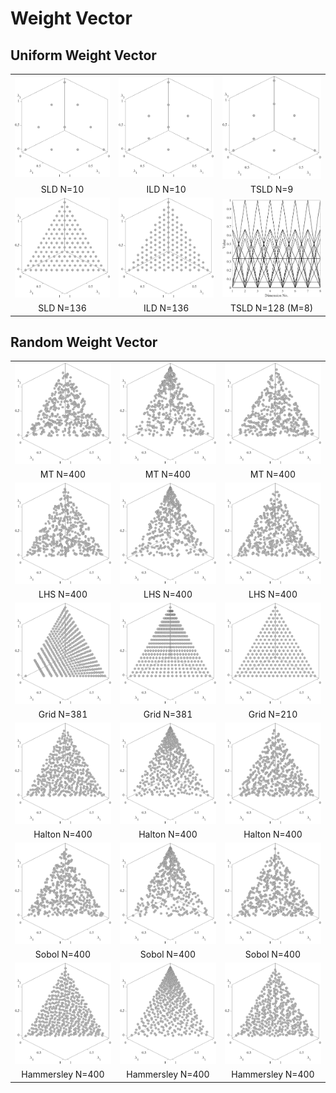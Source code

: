 # Weight Vector

## Uniform Weight Vector
||||
|:-:|:-:|:-:|
|![image](../Data/WV/SLDN10.png)|![image](../Data/WV/ILDN10.png)|![image](../Data/WV/TSLDN9.png)|
|SLD N=10|ILD N=10|TSLD N=9|
|![image](../Data/WV/SLDN136.png)|![image](../Data/WV/ILDN136.png)|![image](../Data/WV/TSLDN128.png)|
|SLD N=136|ILD N=136|TSLD N=128 (M=8)|

## Random Weight Vector
||||
|:-:|:-:|:-:|
|![image](../Data/WV/MTMethod1N400.png)|![image](../Data/WV/MTMethod2N400.png)|![image](../Data/WV/MTMethod3N400.png)|
|MT N=400|MT N=400|MT N=400|
|![image](../Data/WV/LHSMethod1N400.png)|![image](../Data/WV/LHSMethod2N400.png)|![image](../Data/WV/LHSMethod3N400.png)|
|LHS N=400|LHS N=400|LHS N=400|
|![image](../Data/WV/GridMethod1N381.png)|![image](../Data/WV/GridMethod2N381.png)|![image](../Data/WV/GridMethod3N210.png)|
|Grid N=381|Grid N=381|Grid N=210|
|![image](../Data/WV/HaltonMethod1N400.png)|![image](../Data/WV/HaltonMethod2N400.png)|![image](../Data/WV/HaltonMethod3N400.png)|
|Halton N=400|Halton N=400|Halton N=400|
|![image](../Data/WV/SobolMethod1N400.png)|![image](../Data/WV/SobolMethod2N400.png)|![image](../Data/WV/SobolMethod3N400.png)|
|Sobol N=400|Sobol N=400|Sobol N=400|
|![image](../Data/WV/HammersleyMethod1N400.png)|![image](../Data/WV/HammersleyMethod2N400.png)|![image](../Data/WV/HammersleyMethod3N400.png)|
|Hammersley N=400|Hammersley N=400|Hammersley N=400|
